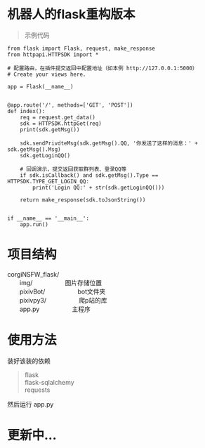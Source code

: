 # 机器人的flask重构版本  
>示例代码      

    from flask import Flask, request, make_response
    from httpapi.HTTPSDK import *
    
    # 配置路由，在插件提交返回中配置地址（如本例 http://127.0.0.1:5000）
    # Create your views here.
    
    app = Flask(__name__)
    
    
    @app.route('/', methods=['GET', 'POST'])
    def index():
        req = request.get_data()
        sdk = HTTPSDK.httpGet(req)
        print(sdk.getMsg())
    
        sdk.sendPrivdteMsg(sdk.getMsg().QQ, '你发送了这样的消息：' + sdk.getMsg().Msg)
        sdk.getLoginQQ()
    
        # 回调演示，提交返回获取群列表、登录QQ等
        if sdk.isCallback() and sdk.getMsg().Type == HTTPSDK.TYPE_GET_LOGIN_QQ:
            print('Login QQ:' + str(sdk.getLoginQQ()))
    
        return make_response(sdk.toJsonString())
    
    
    if __name__ == '__main__':
        app.run()

# 项目结构
corgiNSFW_flask/   
&ensp;&ensp;&ensp;&ensp;img/    &ensp;&ensp;&ensp;&ensp;&ensp;&ensp;&ensp;&ensp;&ensp;&ensp;图片存储位置  
&ensp;&ensp;&ensp;&ensp;pixivBot/  &ensp;&ensp;&ensp;&ensp;&ensp;&ensp;&ensp;&ensp;&ensp;&ensp;bot文件夹  
&ensp;&ensp;&ensp;&ensp;pixivpy3/  &ensp;&ensp;&ensp;&ensp;&ensp;&ensp;&ensp;&ensp;&ensp;&ensp;爬p站的库  
&ensp;&ensp;&ensp;&ensp;app.py &ensp;&ensp;&ensp;&ensp;&ensp;&ensp;&ensp;&ensp;&ensp;&ensp;主程序  


# 使用方法
装好该装的依赖   
>flask  
flask-sqlalchemy  
requests    

然后运行 app.py

# 更新中...

